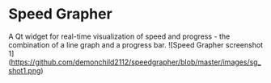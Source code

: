 # Speed Grapher
A Qt widget for real-time visualization of speed and progress - the combination of a line graph and a progress bar.
![Speed Grapher screenshot 1]
(https://github.com/demonchild2112/speedgrapher/blob/master/images/sg_shot1.png)
